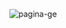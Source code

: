 ![pagina-ge](https://github.com/ssadanilo/tela-ge/assets/148693622/47132bfe-6b63-4171-aedb-df57a19ececb)

